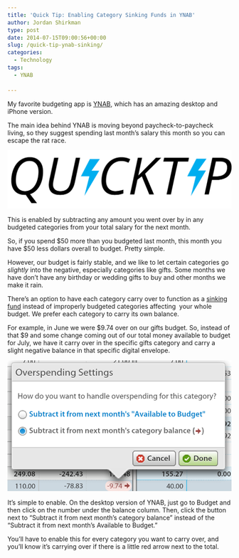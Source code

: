 ```yaml
---
title: 'Quick Tip: Enabling Category Sinking Funds in YNAB'
author: Jordan Shirkman
type: post
date: 2014-07-15T09:00:56+00:00
slug: /quick-tip-ynab-sinking/
categories:
  - Technology
tags:
  - YNAB

---
```

My favorite budgeting app is [YNAB](https://jshirk.com/blog/ynab/), which has an amazing desktop and iPhone version.

The main idea behind YNAB is moving beyond paycheck-to-paycheck living, so they suggest spending last month’s salary this month so you can escape the rat race.

![Image](/static/images/quick-tip-logo.jpeg) 

This is enabled by subtracting any amount you went over by in any budgeted categories from your total salary for the next month.

So, if you spend $50 more than you budgeted last month, this month you have $50 less dollars overall to budget. Pretty simple.

However, our budget is fairly stable, and we like to let certain categories go _slightly_ into the negative, especially categories like gifts. Some months we have don’t have any birthday or wedding gifts to buy and other months we make it rain.

There’s an option to have each category carry over to function as a [sinking fund](http://en.wikipedia.org/wiki/Sinking_fund) instead of improperly budgeted categories affecting  your whole budget. We prefer each category to carry its own balance.

For example, in June we were $9.74 over on our gifts budget. So, instead of that $9 and some change coming out of our total money available to budget for July, we have it carry over in the specific gifts category and carry a slight negative balance in that specific digital envelope.

![Image](/static/images/Screen-Shot-2014-07-14-at-10.27.14-PM.jpeg) 

It’s simple to enable. On the desktop version of YNAB, just go to Budget and then click on the number under the balance column. Then, click the button next to “Subtract it from next month’s category balance” instead of the “Subtract it from next month’s Available to Budget.”

You’ll have to enable this for every category you want to carry over, and you’ll know it’s carrying over if there is a little red arrow next to the total.
